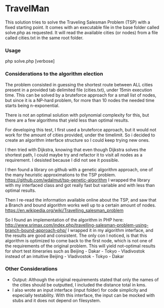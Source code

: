 # TravelMan

This solution tries to solve the Traveling Salesman Problem (TSP) with a fixed starting point.
It comes with an executable file in the base folder called solve.php as requested.
It will read the available cities (or nodes) from a file called cities.txt in the same root folder.
### Usage

php solve.php [verbose]

### Considerations to the algorithm election

The problem consisted in guessing the shortest route between ALL cities present in a provided tab delimited file (cities.txt), under 15min execution time.
This can be solved by a bruteforce approach for a small list of nodes, but since it is a NP-hard problem, for more than 10 nodes 
the needed time starts being n-exponential.

There is not an optimal solution with polynomial complexity for this, but there are a few algorithms that yield less than optimal results.

For developing this test, I first used a bruteforce approach, but it would not work for the amount of cities provided, under the timelimit.
So i decided to create an algorithm interface structure so I could keep trying new ones.

I then tried with Dijkstra, knowing that even though Dijkstra solves the shortest path, I could maybe try and refactor it to visit all nodes as a requirement. I desisted because I did not see it possible.

I then found a library on github with a genetic algorithm approach, one of the many heuristic approximations to the TSP problem.
https://github.com/wdalmut/tsp-genetic-algorithm
I wrapped the library with my interfaced class and got really fast but variable and with less than optimal results.

Then I re-read the information available online about the TSP, and saw that a Branch and bound algorithm works well up to a 
certain amount of nodes.
https://en.wikipedia.org/wiki/Travelling_salesman_problem

So I found an implementation of the algorithm in PHP here:
http://www.srimax.com/index.php/travelling-salesman-problem-using-branch-bound-approach-php/
I wrapped it in my algorithm interface, and the results are good and consistent. The only con I noticed, is that this algorithm is
 optimized to come back to the first node, which is not one of the requirements of the original problem. This will yield not-optimal 
 results for short test itineraries such as Beijing - Dakar - Tokyo - Vladivostok instead of an intuitive Beijing - Vladivostok - Tokyo - 
 Dakar

### Other Considerations
- Output: Although the original requirements stated that only the names of the cities should be outputted, I included the distance total in kms.
- I also wrote an input interface (input folder) for code simplicity and especially testability. With this interface, the input can be mocked 
with stubs and it does not depend on filesystem.